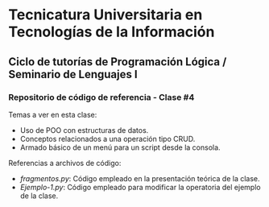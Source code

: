 # Tecnicatura Universitaria en Tecnologías de la Información

## Ciclo de tutorías de Programación Lógica / Seminario de Lenguajes I

### Repositorio de código de referencia - Clase #4

Temas a ver en esta clase:

* Uso de POO con estructuras de datos.
* Conceptos relacionados a una operación tipo CRUD.
* Armado básico de un menú para un script desde la consola.

Referencias a archivos de código:

* _fragmentos.py_: Código empleado en la presentación teórica de la clase.
* _Ejemplo-1.py_: Código empleado para modificar la operatoria del ejemplo de la clase.
